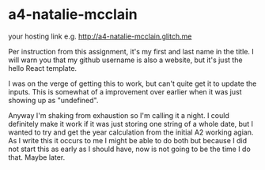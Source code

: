 # a4-natalie-mcclain

your hosting link e.g. http://a4-natalie-mcclain.glitch.me

Per instruction from this assignment, it's my first and last name in the title. I will warn you that my github username is also a website, but it's just the hello React template.


I was on the verge of getting this to work, but can't quite get it to update the inputs. This is somewhat of a improvement over earlier when it was just showing up as "undefined".

Anyway I'm shaking from exhaustion so I'm calling it a night. I could definitely make it work if it was just storing one string of a whole date, but I wanted to try and get the year calculation from the initial A2 working agian. 
As I write this it occurs to me I might be able to do both but because I did not start this as early as I should have, now is not going to be the time I do that. Maybe later. 

